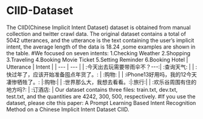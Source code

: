 # CIID-Dataset
The CIID(Chinese Implicit Intent Dataset) dataset is obtained from manual collection and twitter crawl data. The original dataset contains a total of 5042 utterances, and the utterance is the text containing the user’s implicit intent, the average length of the data is 18.24 ,some examples are shown in the table.
#We focused on seven intents:
1.Checking Weather
2.Shopping 
3.Traveling
4.Booking Movie Ticket
5.Setting Reminder
6.Booking Hotel
| Utterance | Intent |
| --- | --- |
| :今天出去玩需要带雨伞不？---:| :查询天气: |
| :快过年了，应该开始准备囤点年货了。: | :购物: |
| :iPhone13好用吗，我的12今天凄惨牺牲了。: |:购物:|
| :世界那么大，我想去看看。:|:旅行:|
| :欢乐谷周围有住的地方吗?: | :订酒店: |
Our dataset contains three files: train.txt, dev.txt, test.txt, and the quantities are 4242, 300, 500, respectively. 
#If you use the dataset, please cite this paper: A Prompt Learning Based Intent Recognition Method on a Chinese Implicit Intent Dataset CIID. 
